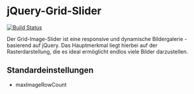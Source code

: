 # jQuery-Grid-Slider

[![Build Status](https://travis-ci.org/TYPO3/TYPO3.CMS.svg?branch=master)](https://travis-ci.org/TYPO3/TYPO3.CMS)

Der Grid-Image-Slider ist eine responsive und dynamische Bildergalerie - basierend auf jQuery.
Das Hauptmerkmal liegt hierbei auf der Rasterdarstellung, die es ideal ermöglicht endlos viele Bilder darzustellen.

Standardeinstellungen
---------------
* maxImageRowCount
